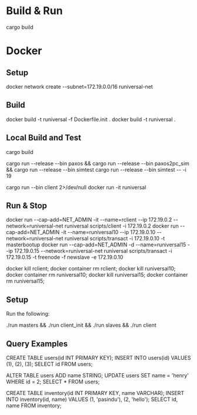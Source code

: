 # Build & Run

cargo build

# Docker

## Setup
docker network create --subnet=172.19.0.0/16 runiversal-net

## Build
docker build -t runiversal -f Dockerfile.init .
docker build -t runiversal .

## Local Build and Test
cargo build

cargo run --release --bin paxos &&
cargo run --release --bin paxos2pc_sim &&
cargo run --release --bin simtest
cargo run --release --bin simtest -- -i 19

cargo run --bin client 2>/dev/null
docker run -it runiversal

## Run & Stop
docker run --cap-add=NET_ADMIN -it --name=rclient --ip 172.19.0.2 --network=runiversal-net runiversal scripts/client -i 172.19.0.2
docker run --cap-add=NET_ADMIN -it --name=runiversal10 --ip 172.19.0.10 --network=runiversal-net runiversal scripts/transact -i 172.19.0.10 -t masterbootup
docker run --cap-add=NET_ADMIN -d --name=runiversal15 --ip 172.19.0.15 --network=runiversal-net runiversal scripts/transact -i 172.19.0.15 -t freenode -f newslave -e 172.19.0.10

docker kill rclient; docker container rm rclient;
docker kill runiversal10; docker container rm runiversal10;
docker kill runiversal15; docker container rm runiversal15;

## Setup
Run the following:

./run masters &&
./run client_init &&
./run slaves &&
./run client

## Query Examples

CREATE TABLE users(id INT PRIMARY KEY);
INSERT INTO users(id) VALUES (1), (2), (3);
SELECT id FROM users;

ALTER TABLE users ADD name STRING;
UPDATE users SET name = 'henry' WHERE id = 2;
SELECT * FROM users;

CREATE TABLE inventory(id INT PRIMARY KEY, name VARCHAR);
INSERT INTO inventory(id, name) VALUES (1, 'pasindu'), (2, 'hello');
SELECT id, name FROM inventory;
